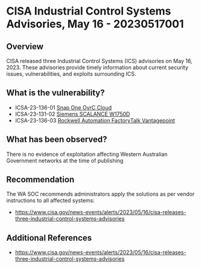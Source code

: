 # CISA Industrial Control Systems Advisories, May 16 -  20230517001

## Overview

CISA released three Industrial Control Systems (ICS) advisories on May 16, 2023. These advisories provide timely information about current security issues, vulnerabilities, and exploits surrounding ICS.

## What is the vulnerability?

- ICSA-23-136-01 [Snap One OvrC Cloud](https://cisa.gov/news-events/ics-advisories/icsa-23-136-01)
- ICSA-23-131-02 [Siemens SCALANCE W1750D](https://www.cisa.gov/news-events/ics-advisories/icsa-23-131-02)
- ICSA-23-136-03 [Rockwell Automation FactoryTalk Vantagepoint](https://cisa.gov/news-events/ics-advisories/icsa-23-136-03)

## What has been observed?

There is no evidence of exploitation affecting Western Australian Government networks at the time of publishing

## Recommendation

The WA SOC recommends administrators apply the solutions as per vendor instructions to all affected systems:

- <https://www.cisa.gov/news-events/alerts/2023/05/16/cisa-releases-three-industrial-control-systems-advisories>

## Additional References

- <https://www.cisa.gov/news-events/alerts/2023/05/16/cisa-releases-three-industrial-control-systems-advisories>
